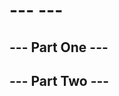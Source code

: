﻿--- []() ---
============================
--- Part One ---
----------------

--- Part Two ---
----------------
